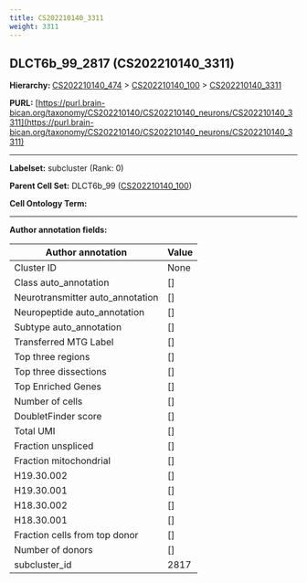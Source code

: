 ```yaml
---
title: CS202210140_3311
weight: 3311
---
```

## DLCT6b_99_2817 (CS202210140_3311)
<b>Hierarchy: </b>
[CS202210140_474](../CS202210140_474) >
[CS202210140_100](../CS202210140_100) >
[CS202210140_3311](../CS202210140_3311)

**PURL:** [https://purl.brain-bican.org/taxonomy/CS202210140/CS202210140_neurons/CS202210140_3311](https://purl.brain-bican.org/taxonomy/CS202210140/CS202210140_neurons/CS202210140_3311)

---


**Labelset:** subcluster (Rank: 0)

**Parent Cell Set:** DLCT6b_99 ([CS202210140_100](../CS202210140_100))



**Cell Ontology Term:** 

[MARKER GENES.]: #


---

[TRANSFERRED ANNOTATIONS.]: #


[AUTHOR ANNOTATION FIELDS.]: #


**Author annotation fields:**

| Author annotation | Value |
|-------------------|-------|
|Cluster ID|None|
|Class auto_annotation|[]|
|Neurotransmitter auto_annotation|[]|
|Neuropeptide auto_annotation|[]|
|Subtype auto_annotation|[]|
|Transferred MTG Label|[]|
|Top three regions|[]|
|Top three dissections|[]|
|Top Enriched Genes|[]|
|Number of cells|[]|
|DoubletFinder score|[]|
|Total UMI|[]|
|Fraction unspliced|[]|
|Fraction mitochondrial|[]|
|H19.30.002|[]|
|H19.30.001|[]|
|H18.30.002|[]|
|H18.30.001|[]|
|Fraction cells from top donor|[]|
|Number of donors|[]|
|subcluster_id|2817|
